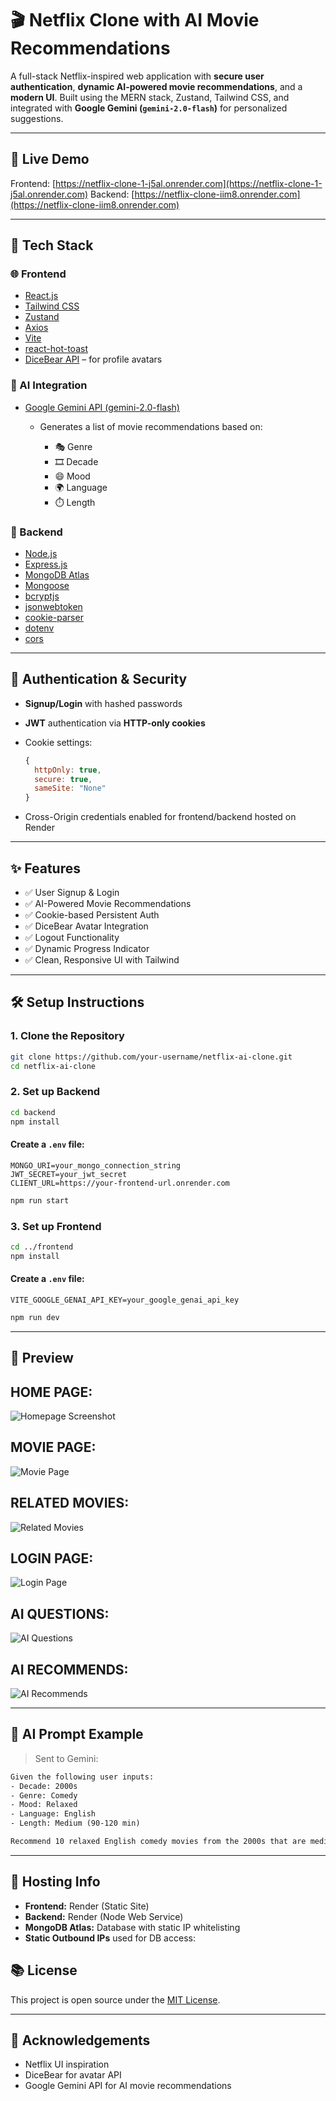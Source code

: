 # 🎬 Netflix Clone with AI Movie Recommendations

A full-stack Netflix-inspired web application with **secure user authentication**, **dynamic AI-powered movie recommendations**, and a **modern UI**. Built using the MERN stack, Zustand, Tailwind CSS, and integrated with **Google Gemini (`gemini-2.0-flash`)** for personalized suggestions.

---

## 🚀 Live Demo

Frontend: [https://netflix-clone-1-j5al.onrender.com](https://netflix-clone-1-j5al.onrender.com)
Backend: [https://netflix-clone-iim8.onrender.com](https://netflix-clone-iim8.onrender.com)

---

## 🧰 Tech Stack

### 🌐 Frontend

* [React.js](https://react.dev/)
* [Tailwind CSS](https://tailwindcss.com/)
* [Zustand](https://github.com/pmndrs/zustand)
* [Axios](https://axios-http.com/)
* [Vite](https://vitejs.dev/)
* [react-hot-toast](https://react-hot-toast.com/)
* [DiceBear API](https://www.dicebear.com/) – for profile avatars

### 🧠 AI Integration

* [Google Gemini API (gemini-2.0-flash)](https://ai.google.dev/)

  * Generates a list of movie recommendations based on:

    * 🎭 Genre
    * 🎞️ Decade
    * 😄 Mood
    * 🌍 Language
    * ⏱️ Length

### 🔐 Backend

* [Node.js](https://nodejs.org/)
* [Express.js](https://expressjs.com/)
* [MongoDB Atlas](https://www.mongodb.com/cloud/atlas)
* [Mongoose](https://mongoosejs.com/)
* [bcryptjs](https://github.com/dcodeIO/bcrypt.js)
* [jsonwebtoken](https://github.com/auth0/node-jsonwebtoken)
* [cookie-parser](https://github.com/expressjs/cookie-parser)
* [dotenv](https://github.com/motdotla/dotenv)
* [cors](https://github.com/expressjs/cors)

---

## 🔐 Authentication & Security

* **Signup/Login** with hashed passwords
* **JWT** authentication via **HTTP-only cookies**
* Cookie settings:

  ```js
  {
    httpOnly: true,
    secure: true,
    sameSite: "None"
  }
  ```
* Cross-Origin credentials enabled for frontend/backend hosted on Render

---

## ✨ Features

* ✅ User Signup & Login
* ✅ AI-Powered Movie Recommendations
* ✅ Cookie-based Persistent Auth
* ✅ DiceBear Avatar Integration
* ✅ Logout Functionality
* ✅ Dynamic Progress Indicator
* ✅ Clean, Responsive UI with Tailwind

---

## 🛠️ Setup Instructions

### 1. Clone the Repository

```bash
git clone https://github.com/your-username/netflix-ai-clone.git
cd netflix-ai-clone
```

### 2. Set up Backend

```bash
cd backend
npm install
```

#### Create a `.env` file:

```
MONGO_URI=your_mongo_connection_string
JWT_SECRET=your_jwt_secret
CLIENT_URL=https://your-frontend-url.onrender.com
```

```bash
npm run start
```

### 3. Set up Frontend

```bash
cd ../frontend
npm install
```

#### Create a `.env` file:

```
VITE_GOOGLE_GENAI_API_KEY=your_google_genai_api_key
```

```bash
npm run dev
```

---

## 📸 Preview

## HOME PAGE:

![Homepage Screenshot](frontend/src/screenshots/homepage.png)

## MOVIE PAGE:

![Movie Page](frontend/src/screenshots/movie_page.png)

## RELATED MOVIES:

![Related Movies](frontend/src/screenshots/related_movies.png)

## LOGIN PAGE:

![Login Page](frontend/src/screenshots/login.png)

## AI QUESTIONS:

![AI Questions](frontend/src/screenshots/ai_questions.png)

## AI RECOMMENDS:

![AI Recommends](frontend/src/screenshots/ai_recommends.png)

---

## 🧠 AI Prompt Example

> Sent to Gemini:

```txt
Given the following user inputs:
- Decade: 2000s
- Genre: Comedy
- Mood: Relaxed
- Language: English
- Length: Medium (90-120 min)

Recommend 10 relaxed English comedy movies from the 2000s that are medium length. Return the list as a plain JSON array of movie titles only, no extra text or formatting.
```

---

## 📆 Hosting Info

* **Frontend:** Render (Static Site)
* **Backend:** Render (Node Web Service)
* **MongoDB Atlas:** Database with static IP whitelisting
* **Static Outbound IPs** used for DB access:


## 📚 License

This project is open source under the [MIT License](LICENSE).

---

## 🙌 Acknowledgements

* Netflix UI inspiration
* DiceBear for avatar API
* Google Gemini API for AI movie recommendations
